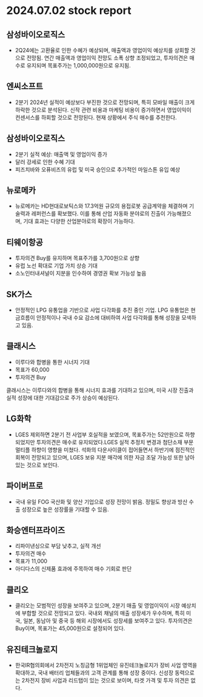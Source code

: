 # 2024.07.02 stock report
## 삼성바이오로직스
- 2Q24에는 고환율로 인한 수혜가 예상되며, 매출액과 영업이익 예상치를 상회할 것으로 전망됨. 연간 매출액과 영업이익 전망도 소폭 상향 조정되었고, 투자의견은 매수로 유지되며 목표주가는 1,000,000원으로 유지됨.
## 엔씨소프트
- 2분기 2024년 실적이 예상보다 부진한 것으로 전망되며, 특히 모바일 매출이 크게 하락한 것으로 분석된다. 신작 관련 비용과 마케팅 비용이 증가하면서 영업이익이 컨센서스를 하회할 것으로 전망된다. 현재 상황에서 주식 매수를 추천한다.
## 삼성바이오로직스
- 2분기 실적 예상: 매출액 및 영업이익 증가
- 달러 강세로 인한 수혜 기대
- 피즈치바와 오퓨비즈의 유럽 및 미국 승인으로 추가적인 마일스톤 유입 예상
## 뉴로메카
- 뉴로메카는 HD현대로보틱스와 17.3억원 규모의 용접로봇 공급계약을 체결하며 기술력과 레퍼런스를 확보했다. 이를 통해 산업 자동화 분야로의 진출이 가능해졌으며, 기대 효과는 다양한 산업분야로의 확장이 가능하다.
## 티웨이항공
- 투자의견 Buy를 유지하며 목표주가를 3,700원으로 상향
- 유럽 노선 확대로 기업 가치 상승 기대
- 소노인터내셔널이 지분을 인수하여 경영권 확보 가능성 높음
## SK가스
- 안정적인 LPG 유통업을 기반으로 사업 다각화를 추진 중인 기업. LPG 유통업은 현금흐름이 안정적이나 국내 수요 감소에 대비하여 사업 다각화를 통해 성장을 모색하고 있음.
## 클래시스
- 이루다와 합병을 통한 시너지 기대
- 목표가 60,000
- 투자의견 Buy

클래시스는 이루다와의 합병을 통해 시너지 효과를 기대하고 있으며, 미국 시장 진출과 실적 성장에 대한 기대감으로 주가 상승이 예상된다.
## LG화학
- LGES 제외하면 2분기 전 사업부 호실적을 보였으며, 목표주가는 52만원으로 하향되었지만 투자의견은 매수로 유지되었다.LGES 실적 추정치 변경과 첨단소재 부문 멀티플 하향이 영향을 미쳤다. 석화의 다운사이클이 접어들면서 하반기에 점진적인 회복이 전망되고 있으며, LGES 보유 지분 매각에 의한 자금 조달 가능성 또한 남아있는 것으로 보인다.
## 파이버프로
- 국내 유일 FOG 국산화 및 양산 기업으로 성장 전망이 밝음. 정밀도 향상과 방산 수출 성장으로 높은 성장률을 기대할 수 있음.
## 화승엔터프라이즈
- 리파이낸싱으로 부담 낮추고, 실적 개선
- 투자의견 매수
- 목표가 11,000
- 아디다스의 신제품 효과에 주목하여 매수 기회로 판단
## 클리오
- 클리오는 모범적인 성장을 보여주고 있으며, 2분기 매출 및 영업이익이 시장 예상치에 부합할 것으로 전망되고 있다. 국내외 채널의 매출 성장세가 우수하며, 특히 미국, 일본, 동남아 및 중국 등 해외 시장에서도 성장세를 보여주고 있다. 투자의견은 Buy이며, 목표가는 45,000원으로 설정되어 있다.
## 유진테크놀로지
- 한국IR협의회에서 2차전지 노칭금형 1위업체인 유진테크놀로지가 장비 사업 영역을 확대하고, 국내 배터리 업체들과의 고객 관계를 통해 성장 중이다. 신성장 동력으로는 2차전지 장비 사업과 리드탭이 있는 것으로 보이며, 타겟 가격 및 투자 의견은 없다.